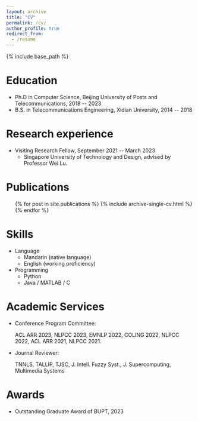 ```yaml
---
layout: archive
title: "CV"
permalink: /cv/
author_profile: true
redirect_from:
  - /resume
---
```


{% include base_path %}

Education
======
* Ph.D in Computer Science, Beijing University of Posts and Telecommunications, 2018 -- 2023
* B.S. in Telecommunications Engineering, Xidian University, 2014 -- 2018


Research experience
======
* Visiting Research Fellow, September 2021 -- March 2023
  * Singapore University of Technology and Design, advised by Professor Wei Lu.

Publications
======
  <ul>{% for post in site.publications %}
    {% include archive-single-cv.html %}
  {% endfor %}</ul>
  
Skills
======
* Language
  * Mandarin (native language)
  * English (working proficiency)
* Programming
  * Python
  * Java / MATLAB / C
  
Academic Services
======
* Conference Program Committee:
  
  ACL ARR 2023, NLPCC 2023, EMNLP 2022, COLING 2022, NLPCC 2022, ACL ARR 2021, NLPCC 2021.

* Journal Reviewer:
  
  TNNLS, TALLIP, TJSC, J. Intell. Fuzzy Syst., J. Supercomputing, Multimedia Systems
  
Awards
=====
* Outstanding Graduate Award of BUPT, 2023